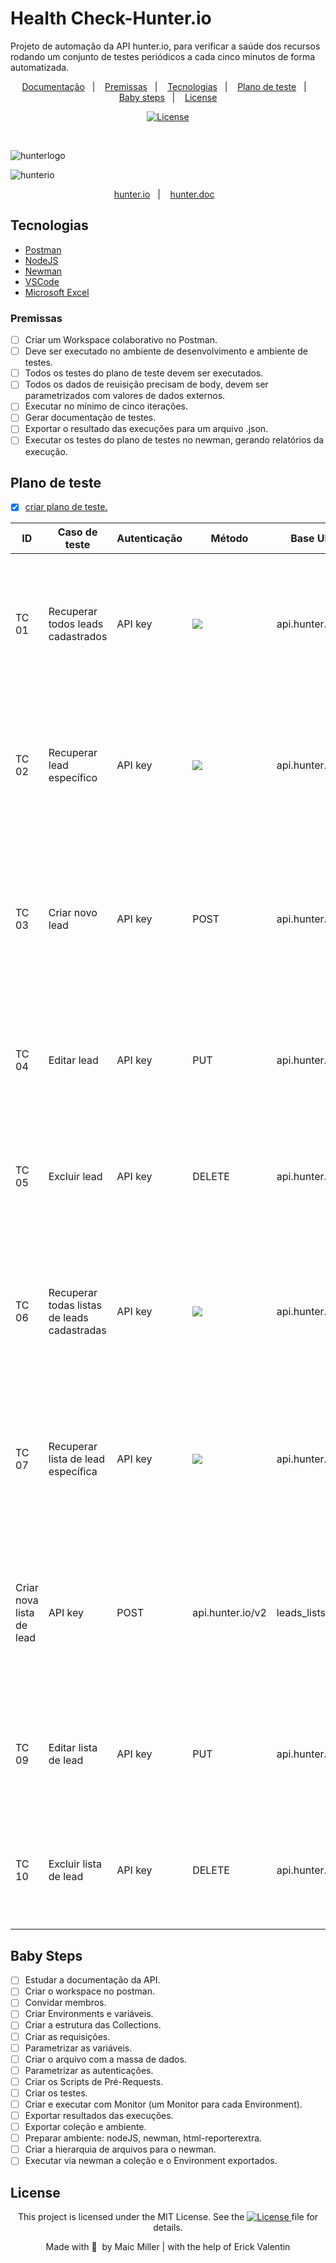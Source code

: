 # Health Check-Hunter.io
Projeto de automação da API hunter.io, para verificar a saúde dos recursos rodando um conjunto de testes periódicos a cada cinco minutos de forma automatizada.

<p align="center">
  <a href="#Documentação">Documentação</a>&nbsp;&nbsp;&nbsp;|&nbsp;&nbsp;&nbsp;
  <a href="#Premissas">Premissas</a>&nbsp;&nbsp;&nbsp;|&nbsp;&nbsp;&nbsp;
  <a href="#Tecnologias">Tecnologias</a>&nbsp;&nbsp;&nbsp;|&nbsp;&nbsp;&nbsp;
  <a href="#Plano-de-teste">Plano de teste</a>&nbsp;&nbsp;&nbsp;|&nbsp;&nbsp;&nbsp;
  <a href="#Baby-Steps">Baby steps</a>&nbsp;&nbsp;&nbsp;|&nbsp;&nbsp;&nbsp;
  <a href="#License">License</a>
</p>

<p align="center">
  <a href="https://mit-license.org/">
  <img src="https://img.shields.io/static/v1?label=license&message=MIT&color=5965E0&labelColor=121214" alt="License">
  </a>
</p>

<br>

![hunterlogo](https://user-images.githubusercontent.com/990877/132140715-c9058f6d-aa91-40c1-9f22-5f24f39e281c.png)

![hunterio](https://user-images.githubusercontent.com/990877/132139561-b0200e2c-5eea-40f2-9805-1cd51b279495.png)

<p align="center">
  <a href="https://hunter.io/">hunter.io</a>&nbsp;&nbsp;&nbsp;|&nbsp;&nbsp;&nbsp;
  <a href="https://hunter.io/api-documentation/v2">hunter.doc</a>&nbsp;&nbsp;&nbsp;
</p>

## Tecnologias

- [Postman](https://www.postman.com/)
- [NodeJS](https://nodejs.org/en/)
- [Newman](https://www.npmjs.com/package/newman)
- [VSCode](https://code.visualstudio.com/)
- [Microsoft Excel](https://www.microsoft.com/pt-br/microsoft-365/excel)

### Premissas

- [ ] Criar um Workspace colaborativo no Postman.
- [ ] Deve ser executado no ambiente de desenvolvimento e ambiente de testes.
- [ ] Todos os testes do plano de teste devem ser executados.
- [ ] Todos os dados de reuisição precisam de body, devem ser parametrizados com valores de dados externos.
- [ ] Executar no mínimo de cinco iterações.
- [ ] Gerar documentação de testes.
- [ ] Exportar o resultado das execuções para um arquivo .json.
- [ ] Executar os testes do plano de testes no newman, gerando relatórios da execução.

## Plano de teste
- [x] [criar plano de teste.]()

<table>
<thead>
  <tr>
    <th>ID</th>
    <th>Caso de teste</th>
    <th>Autenticação</th>
     <th>Método</th>
     <th>Base URL</th>
     <th>Recurso</th>
     <th>Passos</th>
     <th>Resultado Esperado</th>
  </tr>
</thead>
<tbody>
  <tr>
    <td>TC 01</td>
    <td>Recuperar todos leads cadastrados</td>
    <td>API key</td>
    <td> <img src="https://img.shields.io/badge/%E2%87%A3-GET-green" </td>
    <td>api.hunter.io/v2</td>
    <td>leads</td>
    <td>Enviar requisição GET assíncrona para recuperar todos leads</td>
    <td>
      ✓Status code:200. ✓Stringo 'OK' no status code so response. ✓Tempo de execução < 2s.
    </td>
  </tr>
  <tr>
    <td>TC 02</td>
    <td>Recuperar lead específico</td>
    <td>API key</td>
    <td><img src="https://img.shields.io/badge/%E2%87%A3-GET-green"</td>
    <td>api.hunter.io/v2</td>
    <td>leads/{id}</td>
    <td>Enviar requisição GET assíncrona para recuperar lead específico</td>
    <td>✓Status code: 200. ✓String 'OK' no response code. ✓Tempo de execução < 2 seg.</td>
  </tr>
    <tr>
    <td>TC 03</td>
    <td>Criar novo lead</td>
    <td>API key</td>
    <td>POST</td>
    <td>api.hunter.io/v2</td>
    <td>leads</td>
    <td>Enviar requisição POST assincrona para criar novo Lead</td>
    <td>✓Status code 200, 201 ou 202. ✓String 'Created' no status code do response. ✓Tempo de execução < 2 seg.</td>
  </tr>
    </tr>
    <tr>
    <td>TC 04</td>
    <td>Editar lead</td>
    <td>API key</td>
    <td>PUT</td>
    <td>api.hunter.io/v2</td>
    <td>leads/{id}</td>
    <td>Enviar requisição PUT assincrona para alterar Lead</td>
    <td>✓Status code: 204. ✓String 'No Content' no response code.</td>
  </tr>
    </tr>
    <tr>
    <td>TC 05</td>
    <td>Excluir lead</td>
    <td>API key</td>
    <td>DELETE</td>
    <td>api.hunter.io/v2</td>
    <td>leads/{id}</td>
    <td>Enviar requisição DELETE assincrona para deletar lead específico</td>
    <td>✓Status code: 204. ✓String 'No Content' no response code.</td>
  </tr>
    </tr>
    <tr>
    <td>TC 06</td>
    <td>Recuperar todas listas de leads cadastradas</td>
    <td>API key</td>
    <td><img src="https://img.shields.io/badge/%E2%87%A3-GET-green"</td>
    <td>api.hunter.io/v2</td>
    <td>leads_lists</td>
    <td>Enviar requisição GET assíncrona para recuperar todas listas de leads</td>
    <td>✓Status code: 200. ✓String 'OK' no status code do response. ✓Tempo de execução < 2 seg.</td>
  </tr>
    </tr>
    <tr>
    <td>TC 07</td>
    <td>Recuperar lista de lead específica</td>
    <td>API key</td>
    <td><img src="https://img.shields.io/badge/%E2%87%A3-GET-green"</td>
    <td>api.hunter.io/v2</td>
    <td>leads_lists/{id}</td>
    <td>Enviar requisição GET assíncrona para recuperar uma lista de leads específico</td>
    <td>✓Status code: 200. ✓String 'OK' no response code. ✓Tempo de execução < 2 seg.</td>
  </tr>
    </tr>
    <tr>
    <tdTC 08</td>
    <td>Criar nova lista de lead</td>
    <td>API key</td>
    <td>POST</td>
    <td>api.hunter.io/v2</td>
    <td>leads_lists</td>
    <td>Enviar requisição POST assincrona para criar nova lista de Lead</td>
    <td>✓Status code: 200, 201 ou 202. ✓String 'Created' no status code do response. ✓Tempo de execução < 2 seg.</td>
  </tr>
    </tr>
    <tr>
    <td>TC 09</td>
    <td>Editar lista de lead</td>
    <td>API key</td>
    <td>PUT</td>
    <td>api.hunter.io/v2</td>
    <td>leads_lists/{id}</td>
    <td>Enviar requisição PUT assincrona para alterar lista de Lead</td>
    <td>✓Status code: 204. ✓String 'No Content' no response code.</td>
  </tr>
    </tr>
    <tr>
    <td>TC 10</td>
    <td>Excluir lista de lead</td>
    <td>API key</td>
    <td>DELETE</td>
    <td>api.hunter.io/v2</td>
    <td>leads_lists/{id}</td>
    <td>Enviar requisição DELETE assincrona para deletar uma lista de lead específica</td>
    <td>✓Status code: 204. ✓String 'No Content' no response code.</td>
  </tr>
  
</tbody>
</table>

## Baby Steps

- [ ] Estudar a documentação da API.
- [ ] Criar o workspace no postman.
- [ ] Convidar membros.
- [ ] Criar Environments e variáveis.
- [ ] Criar a estrutura das Collections.
- [ ] Criar as requisições.
- [ ] Parametrizar as variáveis.
- [ ] Criar o arquivo com a massa de dados.
- [ ] Parametrizar as autenticações.
- [ ] Criar os Scripts de Pré-Requests.
- [ ] Criar os testes.
- [ ] Criar e executar com Monitor (um Monitor para cada Environment).
- [ ] Exportar resultados das execuções.
- [ ] Exportar coleção e ambiente.
- [ ] Preparar ambiente: nodeJS, newman, html-reporterextra.
- [ ] Criar a hierarquia de arquivos para o newman.
- [ ] Executar via newman a coleção e o Environment exportados.

##

## License

<div align="center">
  
<p>This project is licensed under the MIT License. See the
  <a href="https://mit-license.org/">
  <img src="https://img.shields.io/static/v1?label=license&message=MIT&color=5965E0&labelColor=121214" alt="License">
  </a> file for details.</p>
<p> Made with 🧡 &nbsp;by Maic Miller | with the help of Erick Valentin</p>
  
<div>
